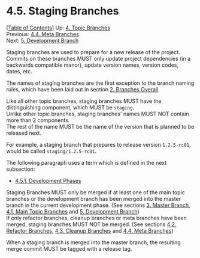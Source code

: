 # 4.5. Staging Branches #

\[[Table of Contents](../index.md#table-of-contents)\]
Up: [4. Topic Branches](../topic-branches.md)  
Previous: [4.4. Meta Branches](meta.md)  
Next: [5. Development Branch](../development-branch.md)

Staging branches are used to prepare for a new release of the project.  
Commits on these branches MUST only update project dependencies (in a backwards compatible manor), update version names,
version codes, dates, etc.

The names of staging branches are the first exception to the branch naming rules, which have been laid out in
section [2. Branches Overall](../branches-overall.md).

Like all other topic branches, staging branches MUST have the distinguishing component, which MUST be `staging`.  
Unlike other topic branches, staging branches' names MUST NOT contain more than 2 components.  
The rest of the name MUST be the name of the version that is planned to be released next.

For example, a staging branch that prepares to release version `1.2.5-rc01`, would be called `staging/1.2.5-rc01`.

The following paragraph uses a term which is defined in the next subsection:

* [4.5.1. Development Phases](development-phases.md)

Staging Branches MUST only be merged if at least one of the main topic branches or the development branch
has been merged into the master branch in the current development phase.
(See sections [3. Master Branch](../master-branch.md),
[4.1. Main Topic Branches](main-topics.md) and
[5. Development Branch](../development-branch.md))  
If only refactor branches, cleanup branches or meta branches have been merged, staging branches MUST NOT be merged.
(See sections [4.2. Refactor Branches](refactor.md),
[4.3. Cleanup Branches](cleanup.md) and
[4.4. Meta Branches](meta.md))

When a staging branch is merged into the master branch, the resulting merge commit MUST be tagged with a release tag.
